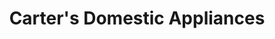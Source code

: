 ---
title: "Carter's Domestic Appliances"
url: /brighton-and-hove/carters-domestic-appliances/
shop: electronics
---